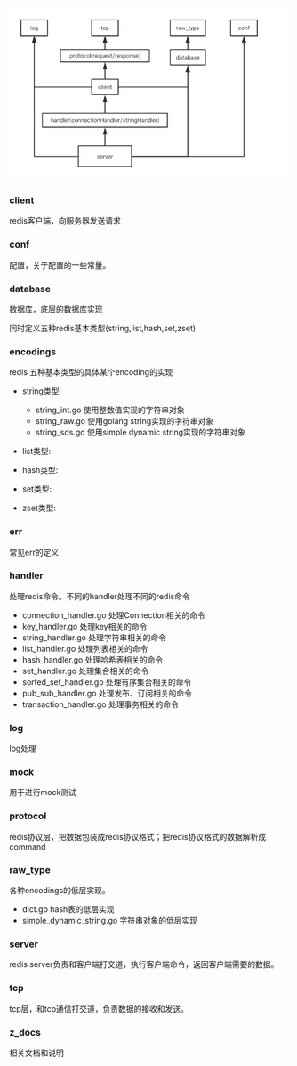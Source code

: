 
![framework](https://github.com/SwanSpouse/redis_go/blob/master/z_docs/framework/framework.png?raw=true)

### client
redis客户端，向服务器发送请求

### conf
配置，关于配置的一些常量。

### database
数据库，底层的数据库实现

同时定义五种redis基本类型(string,list,hash,set,zset)

### encodings

redis 五种基本类型的具体某个encoding的实现

* string类型:
    * string_int.go 使用整数值实现的字符串对象
    * string_raw.go 使用golang string实现的字符串对象
    * string_sds.go 使用simple dynamic string实现的字符串对象

* list类型:

* hash类型:

* set类型:

* zset类型:

### err
常见err的定义


### handler

处理redis命令。不同的handler处理不同的redis命令

* connection_handler.go 处理Connection相关的命令
* key_handler.go 处理key相关的命令
* string_handler.go 处理字符串相关的命令
* list_handler.go 处理列表相关的命令
* hash_handler.go 处理哈希表相关的命令
* set_handler.go 处理集合相关的命令
* sorted_set_handler.go 处理有序集合相关的命令
* pub_sub_handler.go 处理发布、订阅相关的命令
* transaction_handler.go 处理事务相关的命令

### log
log处理

### mock
用于进行mock测试

### protocol
redis协议层，把数据包装成redis协议格式；把redis协议格式的数据解析成command

### raw_type
各种encodings的低层实现。

* dict.go hash表的低层实现
* simple_dynamic_string.go 字符串对象的低层实现

### server
redis server负责和客户端打交道，执行客户端命令，返回客户端需要的数据。

### tcp
tcp层，和tcp通信打交道，负责数据的接收和发送。

### z_docs
相关文档和说明
